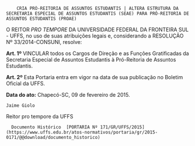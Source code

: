         CRIA PRÓ-REITORIA DE ASSUNTOS ESTUDANTIS | ALTERA ESTRUTURA DA SECRETARIA ESPECIAL DE ASSUNTOS ESTUDANTIS (SEAE) PARA PRÓ-REITORIA DE ASSUNTOS ESTUDANTIS (PROAE)  

O REITOR *PRO TEMPORE* DA UNIVERSIDADE FEDERAL DA FRONTEIRA SUL - UFFS, no uso de suas atribuições legais e, considerando a RESOLUÇÃO Nº 33/2014-CONSUNI, resolve:

 **Art. 1º** VINCULAR todos os Cargos de Direção e as Funções Gratificadas da Secretaria Especial de Assuntos Estudantis à Pró-Reitoria de Assuntos Estudantis.

 **Art. 2º** Esta Portaria entra em vigor na data de sua publicação no Boletim Oficial da UFFS.

  

   **Data do ato:** Chapecó-SC, 09 de fevereiro de 2015.   
 

    Jaime Giolo   
 Reitor pro tempore da UFFS 

      Documento Histórico  [PORTARIA Nº 171/GR/UFFS/2015](https://www.uffs.edu.br/atos-normativos/portaria/gr/2015-0171/@@download/documento_historico)     
      